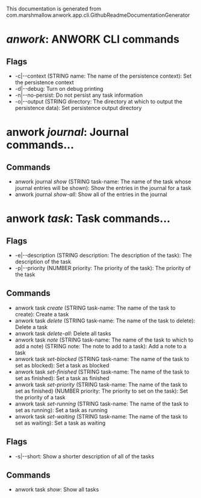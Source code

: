 This documentation is generated from com.marshmallow.anwork.app.cli.GithubReadmeDocumentationGenerator

#  *anwork*: ANWORK CLI commands
## Flags
- -c|--context (STRING name: The name of the persistence context): Set the persistence context
- -d|--debug: Turn on debug printing
- -n|--no-persist: Do not persist any task information
- -o|--output (STRING directory: The directory at which to output the persistence data): Set persistence output directory
# anwork *journal*: Journal commands...
## Commands
- anwork journal *show* (STRING task-name: The name of the task whose journal entries will be shown): Show the entries in the journal for a task
- anwork journal *show-all*: Show all of the entries in the journal
# anwork *task*: Task commands...
## Flags
- -e|--description (STRING description: The description of the task): The description of the task
- -p|--priority (NUMBER priority: The priority of the task): The priority of the task
## Commands
- anwork task *create* (STRING task-name: The name of the task to create): Create a task
- anwork task *delete* (STRING task-name: The name of the task to delete): Delete a task
- anwork task *delete-all*: Delete all tasks
- anwork task *note* (STRING task-name: The name of the task to which to add a note) (STRING note: The note to add to a task): Add a note to a task
- anwork task *set-blocked* (STRING task-name: The name of the task to set as blocked): Set a task as blocked
- anwork task *set-finished* (STRING task-name: The name of the task to set as finished): Set a task as finished
- anwork task *set-priority* (STRING task-name: The name of the task to set as finished) (NUMBER priority: The priority to set on the task): Set the priority of a task
- anwork task *set-running* (STRING task-name: The name of the task to set as running): Set a task as running
- anwork task *set-waiting* (STRING task-name: The name of the task to set as waiting): Set a task as waiting
## Flags
- -s|--short: Show a shorter description of all of the tasks
## Commands
- anwork task *show*: Show all tasks
